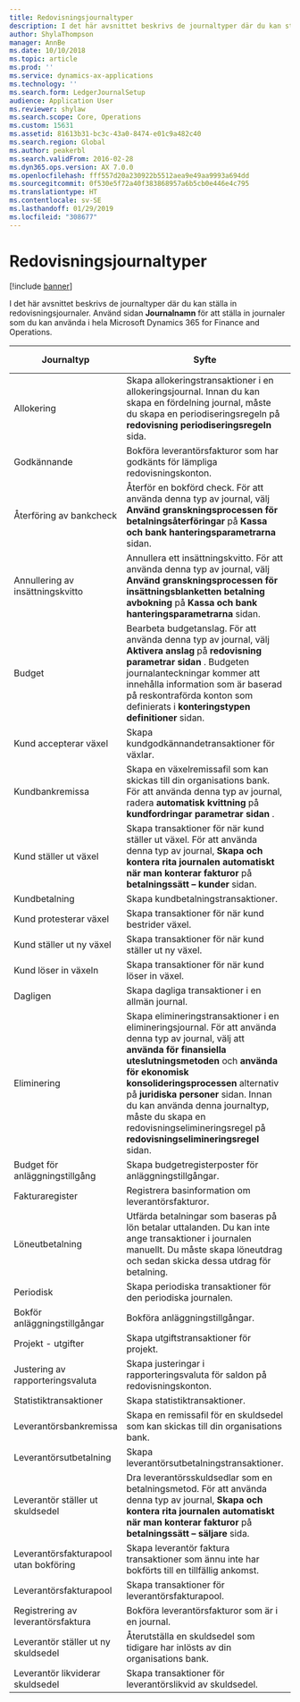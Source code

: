 ```yaml
---
title: Redovisningsjournaltyper
description: I det här avsnittet beskrivs de journaltyper där du kan ställa in redovisningsjournaler.
author: ShylaThompson
manager: AnnBe
ms.date: 10/10/2018
ms.topic: article
ms.prod: ''
ms.service: dynamics-ax-applications
ms.technology: ''
ms.search.form: LedgerJournalSetup
audience: Application User
ms.reviewer: shylaw
ms.search.scope: Core, Operations
ms.custom: 15631
ms.assetid: 81613b31-bc3c-43a0-8474-e01c9a482c40
ms.search.region: Global
ms.author: peakerbl
ms.search.validFrom: 2016-02-28
ms.dyn365.ops.version: AX 7.0.0
ms.openlocfilehash: fff557d20a230922b5512aea9e49aa9993a694dd
ms.sourcegitcommit: 0f530e5f72a40f383868957a6b5cb0e446e4c795
ms.translationtype: HT
ms.contentlocale: sv-SE
ms.lasthandoff: 01/29/2019
ms.locfileid: "308677"
---
```

# <a name="ledger-journal-types"></a>Redovisningsjournaltyper

[!include [banner](../includes/banner.md)]

I det här avsnittet beskrivs de journaltyper där du kan ställa in redovisningsjournaler. Använd sidan **Journalnamn** för att ställa in journaler som du kan använda i hela Microsoft Dynamics 365 for Finance and Operations.

| Journaltyp                      | Syfte                       | Registrera transaktioner på denna sida                                |
|-----------------------------------|-------------------------------|----------------------------------------------------------------|
| Allokering                        | Skapa allokeringstransaktioner i en allokeringsjournal. Innan du kan skapa en fördelning journal, måste du skapa en periodiseringsregeln på **redovisning periodiseringsregeln** sida.      | Bearbeta allokeringsbegäran             |
| Godkännande                          | Bokföra leverantörsfakturor som har godkänts för lämpliga redovisningskonton.  | Fakturagodkännandejournal                                       |
| Återföring av bankcheck               | Återför en bokförd check. För att använda denna typ av journal, välj **Använd granskningsprocessen för betalningsåterföringar** på **Kassa och bank hanteringsparametrarna** sidan.   | Kontrollera återföringar, betalningsåterföring                   |
| Annullering av insättningskvitto    | Annullera ett insättningskvitto. För att använda denna typ av journal, välj **Använd granskningsprocessen för insättningsblanketten betalning avbokning** på **Kassa och bank hanteringsparametrarna** sidan.   | Betalningsannulleringar för insättningskvitto            |
| Budget                            | Bearbeta budgetanslag. För att använda denna typ av journal, välj **Aktivera anslag** på **redovisning parametrar sidan** . Budgeten journalanteckningar kommer att innehålla information som är baserad på reskontraförda konton som definierats i **konteringstypen definitioner** sidan.                                                        |                                                                |
| Kund accepterar växel  | Skapa kundgodkännandetransaktioner för växlar.             | Journal för utställda växlar, Journal för återutställda växlar |
| Kundbankremissa          | Skapa en växelremissafil som kan skickas till din organisations bank. För att använda denna typ av journal, radera **automatisk kvittning** på **kundfordringar** **parametrar sidan** .            | Remittering                                                     |
| Kund ställer ut växel    | Skapa transaktioner för när kund ställer ut växel. För att använda denna typ av journal, **Skapa och kontera rita journalen automatiskt när man konterar fakturor** på **betalningssätt – kunder** sidan.   | Journal för utställda växlar                                  |
| Kundbetalning                  | Skapa kundbetalningstransaktioner.                             | Betalningsjournal             |
| Kund protesterar växel | Skapa transaktioner för när kund bestrider växel.                    | Journal för växelprotester                               |
| Kund ställer ut ny växel  | Skapa transaktioner för när kund ställer ut ny växel.                     | Journal för återutställda växlar                                |
| Kund löser in växeln  | Skapa transaktioner för när kund löser in växel.                       | Journal för inlösta växlar                                |
| Dagligen                             | Skapa dagliga transaktioner i en allmän journal.                          | Allmän journal                                                |
| Eliminering                       | Skapa elimineringstransaktioner i en elimineringsjournal. För att använda denna typ av journal, välj att **använda för finansiella uteslutningsmetoden** och **använda för ekonomisk konsolideringsprocessen** alternativ på **juridiska personer** sidan. Innan du kan använda denna journaltyp, måste du skapa en redovisningselimineringsregel på **redovisningselimineringsregel** sidan. | Eliminering                                                    |
| Budget för anläggningstillgång                | Skapa budgetregisterposter för anläggningstillgångar.                                                                                                                                                                                                                                                                                                                 | Budget för anläggningstillgång                                             |
| Fakturaregister                  | Registrera basinformation om leverantörsfakturor.                                                                                                                                                                                                                                                                                                           | Fakturaregister                                               |
| Löneutbetalning              | Utfärda betalningar som baseras på lön betalar uttalanden. Du kan inte ange transaktioner i journalen manuellt. Du måste skapa löneutdrag och sedan skicka dessa utdrag för betalning.                                                                                                                                                              |                                                                |
| Periodisk                          | Skapa periodiska transaktioner för den periodiska journalen.                                                                                                                                                                                                                                                                                                      | Periodiska journaler                                              |
| Bokför anläggningstillgångar                 | Bokföra anläggningstillgångar.                                                                                                                                                                                                                                                                                                                              | Anläggningstillgångar                                                   |
| Projekt - utgifter                | Skapa utgiftstransaktioner för projekt.                                                                                                                                                                                                                                                                                                                        | Expense                                                        |
| Justering av rapporteringsvaluta     | Skapa justeringar i rapporteringsvaluta för saldon på redovisningskonton.               | Justeringsjournaler för rapporteringsvaluta                         |
| Statistiktransaktioner            | Skapa statistiktransaktioner.                                                                                                                                                                                                                                                                                                                            |                                                                |
| Leverantörsbankremissa            | Skapa en remissafil för en skuldsedel som kan skickas till din organisations bank.                                                                                                                                                                                                                                                                      | Remissajournal                                             |
| Leverantörsutbetalning               | Skapa leverantörsutbetalningstransaktioner.                                                                                                                                                                                                                                                                                                                    | Betalningsjournal                                                |
| Leverantör ställer ut skuldsedel       | Dra leverantörsskuldsedlar som en betalningsmetod. För att använda denna typ av journal, **Skapa och kontera rita journalen automatiskt när man konterar fakturor** på **betalningssätt – säljare** sida.                                                                                                                                          | Journal för utställda skuldsedlar                                   |
| Leverantörsfakturapool utan bokföring | Skapa leverantör faktura transaktioner som ännu inte har bokförts till en tillfällig ankomst.                                                                                                                                                                                                                                                             | Leverantörsfakturapool utan bokföringsdetaljer                  |
| Leverantörsfakturapool               | Skapa transaktioner för leverantörsfakturapool.                                                                                                                                                                                                                                                                                                                    |                                                                |
| Registrering av leverantörsfaktura          | Bokföra leverantörsfakturor som är i en journal.                                                                                                                                                                                                                                                                                                                 | Fakturajournal                                                |
| Leverantör ställer ut ny skuldsedel     | Återutställa en skuldsedel som tidigare har inlösts av din organisations bank.                                                                                                                                                                                                                                                                      | Journal för återutställda skuldsedlar                                 |
| Leverantör likviderar skuldsedel     | Skapa transaktioner för leverantörslikvid av skuldsedel.                                                                                                                                                                                                                                                                                                          | Journal för likviderade skuldsedlar                                 |





